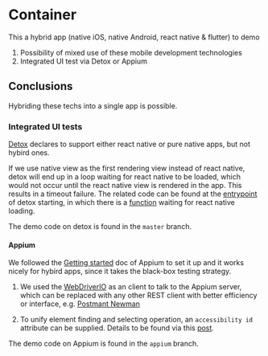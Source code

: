 # Container

This a hybrid app (native iOS, native Android, react native & flutter) to demo
1. Possibility of mixed use of these mobile development technologies
2. Integrated UI test via Detox or Appium

## Conclusions

Hybriding these techs into a single app is possible. 

### Integrated UI tests

[Detox](https://github.com/wix/Detox) declares to support either react native or pure native apps, but not hybird ones. 

If we use native view as the first rendering view instead of react native, detox will end up in a loop waiting for 
react native to be loaded, which would not occur until the react native view is rendered in the app. This results in a timeout failure. 
The related code can be found at the [entrypoint](https://github.com/wix/Detox/blob/38644af6809a0bde7f130fe5deda9a0c339423e6/detox/android/detox/src/main/java/com/wix/detox/DetoxManager.java#L64)
of detox starting, in which there is a [function](https://github.com/wix/Detox/blob/da5a75f7a719fac240b7ffe4b391776e801c360f/detox/android/detox/src/main/java/com/wix/detox/ReactNativeCompat.java#L31) waiting for 
react native loading. 

The demo code on detox is found in the `master` branch. 

#### Appium

We followed the [Getting started](https://github.com/appium/appium/blob/master/docs/en/about-appium/getting-started.md) doc of Appium 
to set it up and it works nicely for hybird apps, since it takes the black-box testing strategy. 

1. We used the [WebDriverIO](https://webdriver.io/) as an client to talk to the Appium server, which can be replaced with any other
REST client with better efficiency or interface, e.g. [Postmant Newman](https://learning.getpostman.com/docs/postman/collection_runs/command_line_integration_with_newman/)

2. To unify element finding and selecting operation, an `accessibility id` attribute can be supplied. Details to be found via this [post](https://developers.perfectomobile.com/display/TT/React-Native+and+unique+identifiers).

The demo code on Appium is found in the `appium` branch. 
